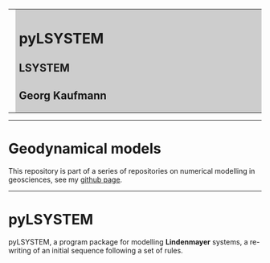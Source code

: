 <meta http-equiv="Content-Type" content="text/html; charset=utf-8"/>
<table>
<tr><td><img style="height: 150px;" src="images/geo_hydro1.jpg"></td>
<td bgcolor="#CDCDCD" style="width:600px">
<h1>pyLSYSTEM</h1>
<h2>LSYSTEM</h2>
<h2>Georg Kaufmann</h2>
</td>
</tr>
</table>

----

# Geodynamical models

This repository is part of a series of repositories on 
numerical modelling in geosciences, see my
[github page](https://github.com/georgkaufmann).

----

# **pyLSYSTEM**

pyLSYSTEM, a program package for modelling **Lindenmayer** systems, a re-writing of an initial sequence following a set
of rules.
